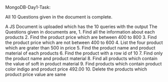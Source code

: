 MongoDB-Day1-Task:

All 10 Questions given in the document is complete.

A JS Document is uploaded which has the 10 queries with the output
The Questions given in documents are, 
    1. Find all the information about each products 
    2. Find the product price which are between 400 to 800 
    3. Find the product price which are not between 400 to 600 
    4. List the four product which are grater than 500 in price 
    5. Find the product name and product material of each products 
    6. Find the product with a row id of 10 
    7. Find only the product name and product material 
    8. Find all products which contain the value of soft in product material 
    9. Find products which contain product color indigo and product price 492.00 
    10. Delete the products which product price value are same
